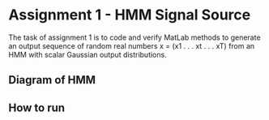 # Assignment 1 - HMM Signal Source

The task of assignment 1 is to code and verify MatLab methods to generate an output sequence of random real numbers x = (x1 . . . xt . . . xT) from an HMM with scalar Gaussian output distributions.

## Diagram of HMM 


## How to run



